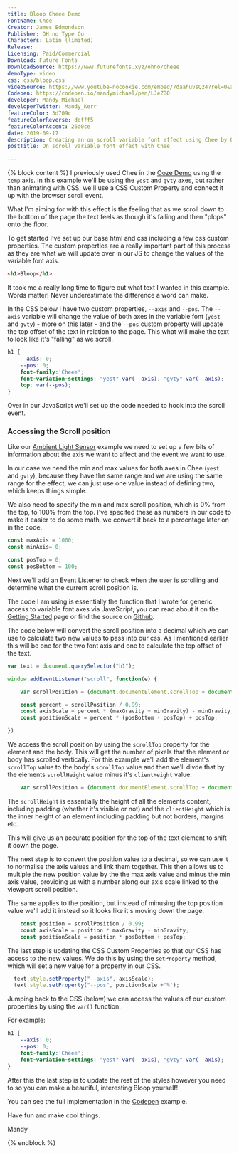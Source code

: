 ```yaml
---
title: Bloop Cheee Demo
FontName: Chee
Creator: James Edmondson
Publisher: OH no Type Co
Characters: Latin (limited)
Release:
Licensing: Paid/Commercial
Download: Future Fonts
DownloadSource: https://www.futurefonts.xyz/ohno/cheee
demoType: video
css: css/bloop.css
videoSource: https://www.youtube-nocookie.com/embed/7daahuvsQz4?rel=0&amp;controls=0&amp;showinfo=0"
Codepen: https://codepen.io/mandymichael/pen/LJeZBO
developer: Mandy Michael
developerTwitter: Mandy_Kerr
featureColor: 3d709c
featureColorReverse: defff5
featureColorAccent: 26d0ce
date: 2019-09-17
description: Creating an on scroll variable font effect using Chee by OH no Type Co.
postTitle: On scroll variable font effect with Chee

---
```



{% block content %}
I previously used Chee in the <a href="/ooze-cheee-demo">Ooze Demo</a> using the `temp` axis. In this example we'll be using the `yest` and `gvty` axes, but rather than animating with CSS, we'll use a CSS Custom Property and connect it up with the browser scroll event.

What I'm aiming for with this effect is the feeling that as we scroll down to the bottom of the page the text feels as though it's falling and then "plops" onto the floor.

To get started I've set up our base html and css including a few css custom properties. The custom properties are a really important part of this process as they are what we will update over in our JS to change the values of the variable font axis.

``` html
<h1>Bloop</h1>
```

It took me a really long time to figure out what text I wanted in this example. Words matter! Never underestimate the difference a word can make.

In the CSS below I have two custom properties, `--axis` and `--pos`. The `--axis` variable will change the value of both axes in the variable font (`yest` and `gvty`) - more on this later - and the `--pos` custom property will update the top offset of the text in relation to the page. This what will make the text to look like it's "falling" as we scroll.

``` css
h1 {
	--axis: 0;
	--pos: 0;
	font-family:'Cheee';
    font-variation-settings: "yest" var(--axis), "gvty" var(--axis);
    top: var(--pos);
}
```
Over in our JavaScript we'll set up the code needed to hook into the scroll event.

### Accessing the Scroll position

Like our [Ambient Light Sensor](/light-sensor-demo) example we need to set up a few bits of information about the axis we want to affect and the event we want to use.

In our case we need the min and max values for both axes in Chee (`yest` and `gvty`), because they have the same range and we are using the same range for the effect, we can just use one value instead of defining two, which keeps things simple.

We also need to specify the min and max scroll position, which is 0% from the top, to 100% from the top. I've specifed these as numbers in our code to make it easier to do some math, we convert it back to a percentage later on in the code.

```js
const maxAxis = 1000;
const minAxis= 0;

const posTop = 0;
const posBottom = 100;
```

Next we'll add an Event Listener to check when the user is scrolling and determine what the current scroll position is.

The code I am using is essentially the function that I wrote for generic access to variable font axes via JavaScript, you can read about it on the [Getting Started](/getting-started) page or find the source on [Github](https://github.com/mandymichael/fluid-axis-variation-events).

The code below will convert the scroll position into a decimal which we can use to calculate two new values to pass into our css. As I mentioned earlier this will be one for the two font axis and one to calculate the top offset of the text.

```js
var text = document.querySelector("h1");

window.addEventListener("scroll", function(e) {

	var scrollPosition = (document.documentElement.scrollTop + document.body.scrollTop) / (document.documentElement.scrollHeight - document.documentElement.clientHeight);

	const percent = scrollPosition / 0.99;
	const axisScale = percent * (maxGravity + minGravity) - minGravity;
	const positionScale = percent * (posBottom - posTop) + posTop;

})
```

We access the scroll position by using the `scrollTop` property for the element and the body. This will get the number of pixels that the element or body has scrolled vertically. For this example we'll add the element's `scrollTop` value to the body's `scrollTop` value and then we'll divde that by the elements `scrollHeight` value minus it's `clientHeight` value.

```js
	var scrollPosition = (document.documentElement.scrollTop + document.body.scrollTop) / (document.documentElement.scrollHeight - document.documentElement.clientHeight);
```

The `scrollHeight` is essentially the height of all the elements content, including padding (whether it's visible or not) and the `clientHeight` which is the inner height of an element including padding but not borders, margins etc.

This will give us an accurate position for the top of the text element to shift it down the page.

The next step is to convert the position value to a decimal, so we can use it to normalise the axis values and link them together. This then allows us to multiple the new position value by the the max axis value and minus the min axis value, providing us with a number along our axis scale linked to the viewport scroll position.

The same applies to the position, but instead of minusing the top position value we'll add it instead so it looks like it's moving down the page.

```js
	const position = scrollPosition / 0.99;
	const axisScale = position * maxGravity - minGravity;
	const positionScale = position * posBottom + posTop;
```

The last step is updating the CSS Custom Properties so that our CSS has access to the new values. We do this by using the `setProperty` method, which will set a new value for a property in our CSS.

```js
  text.style.setProperty("--axis", axisScale);
  text.style.setProperty("--pos", positionScale +'%');
```

Jumping back to the CSS (below) we can access the values of our custom properties by using the `var()` function.

For example:

``` css
h1 {
	--axis: 0;
	--pos: 0;
	font-family:'Cheee';
	font-variation-settings: "yest" var(--axis), "gvty" var(--axis);
}
```

After this the last step is to update the rest of the styles however you need to so you can make a beautiful, interesting Bloop yourself!

You can see the full implementation in the [Codepen]({{Codepen}}) example.

Have fun and make cool things.

Mandy

{% endblock %}
